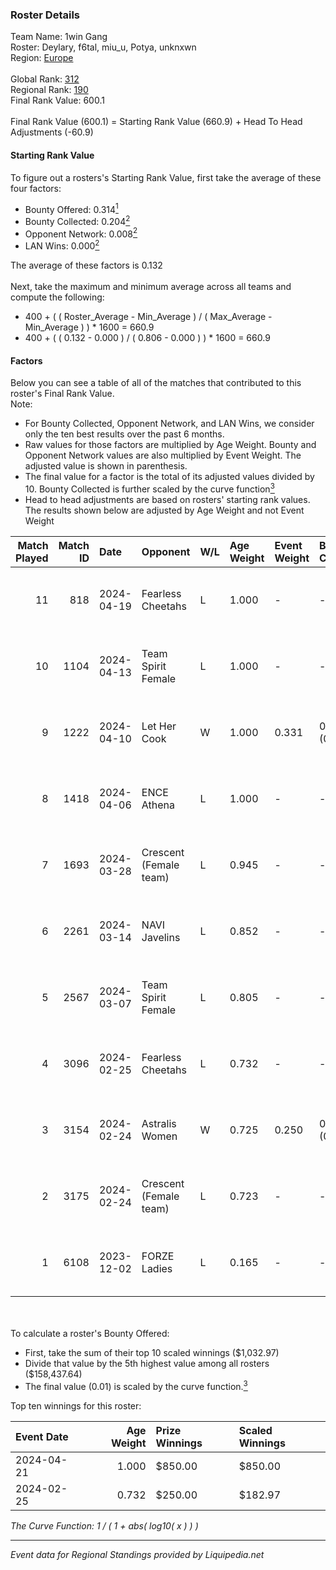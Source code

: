 ### Roster Details<br />
Team Name: 1win Gang<br />
Roster: Deylary, f6tal, miu_u, Potya, unknxwn<br />
Region: [Europe]( ../standings_europe.md)<br />
<br />
Global Rank: [312](../standings_global.md)<br />
Regional Rank: [190]( ../standings_europe.md)<br />
Final Rank Value:  600.1<br />
<br />
Final Rank Value (600.1) = Starting Rank Value (660.9) + Head To Head Adjustments (-60.9)<br />

#### Starting Rank Value<br />
To figure out a rosters's Starting Rank Value, first take the average of these four factors:<br />
- Bounty Offered: 0.314[<sup>1</sup>](#table2)
- Bounty Collected: 0.204[<sup>2</sup>](#table1)
- Opponent Network: 0.008[<sup>2</sup>](#table1)
- LAN Wins: 0.000[<sup>2</sup>](#table1)

The average of these factors is 0.132<br />
<br />
Next, take the maximum and minimum average across all teams and compute the following:<br />
- 400 + ( ( Roster_Average - Min_Average ) / ( Max_Average - Min_Average ) ) * 1600 = 660.9
- 400 + ( ( 0.132 - 0.000 ) / ( 0.806 - 0.000 ) ) * 1600 = 660.9


#### Factors<br />
Below you can see a table of all of the matches that contributed to this roster's Final Rank Value.<br />
Note:<br />

- For Bounty Collected, Opponent Network, and LAN Wins, we consider only the ten best results over the past 6 months.
- Raw values for those factors are multiplied by Age Weight. Bounty and Opponent Network values are also multiplied by Event Weight. The adjusted value is shown in parenthesis.
- The final value for a factor is the total of its adjusted values divided by 10. Bounty Collected is further scaled by the curve function[<sup>3</sup>](#curveFunction)
- Head to head adjustments are based on rosters' starting rank values. The results shown below are adjusted by Age Weight and not Event Weight
<span id="table1"></span><br />


| Match Played | Match ID | Date       | Opponent               | W/L | Age Weight | Event Weight | Bounty Collected | Opponent Network | LAN Wins      | H2H Adj. | Roster                                   |
| -: | -: | :- | :- | :- | :- | :- | :- | :- | :- | -: | :- |
|           11 |      818 | 2024-04-19 | Fearless Cheetahs      | L   | 1.000      | -            | -                | -                | -             |   -10.15 | Deylary, f6tal, miu_u, Potya, unknxwn    |
|           10 |     1104 | 2024-04-13 | Team Spirit Female     | L   | 1.000      | -            | -                | -                | -             |   -13.89 | Deylary, f6tal, miu_u, Potya, unknxwn    |
|            9 |     1222 | 2024-04-10 | Let Her Cook           | W   | 1.000      | 0.331        | 0.000 (0.000)    | 0.191 (0.063)    | false (0.000) |    15.04 | Deylary, f6tal, miu_u, Potya, unknxwn    |
|            8 |     1418 | 2024-04-06 | ENCE Athena            | L   | 1.000      | -            | -                | -                | -             |   -12.35 | Deylary, f6tal, miu_u, Potya, unknxwn    |
|            7 |     1693 | 2024-03-28 | Crescent (Female team) | L   | 0.945      | -            | -                | -                | -             |   -12.03 | Deylary, f6tal, miu_u, Potya, unknxwn    |
|            6 |     2261 | 2024-03-14 | NAVI Javelins          | L   | 0.852      | -            | -                | -                | -             |    -5.42 | Deylary, f6tal, miu_u, Potya, unknxwn    |
|            5 |     2567 | 2024-03-07 | Team Spirit Female     | L   | 0.805      | -            | -                | -                | -             |   -10.91 | Deylary, f6tal, miu_u, Potya, unknxwn    |
|            4 |     3096 | 2024-02-25 | Fearless Cheetahs      | L   | 0.732      | -            | -                | -                | -             |    -9.92 | Deylary, f6tal, miu_u, Potya, unknxwn    |
|            3 |     3154 | 2024-02-24 | Astralis Women         | W   | 0.725      | 0.250        | 0.007 (0.001)    | 0.101 (0.018)    | false (0.000) |    11.25 | Deylary, f6tal, miu_u, Potya, unknxwn    |
|            2 |     3175 | 2024-02-24 | Crescent (Female team) | L   | 0.723      | -            | -                | -                | -             |    -9.77 | Deylary, f6tal, miu_u, Potya, unknxwn    |
|            1 |     6108 | 2023-12-02 | FORZE Ladies           | L   | 0.165      | -            | -                | -                | -             |    -2.70 | aimamama, Deylary, IRBITka, miu_u, Potya |

<br />
<span id="table2"></span><br />
To calculate a roster's Bounty Offered:<br />

- First, take the sum of their top 10 scaled winnings ($1,032.97)
- Divide that value by the 5th highest value among all rosters ($158,437.64)
- The final value (0.01) is scaled by the curve function.[<sup>3</sup>](#curveFunction)

Top ten winnings for this roster:<br />

| Event Date | Age Weight | Prize Winnings | Scaled Winnings |
| :- | -: | :- | :- |
| 2024-04-21 |      1.000 | $850.00        | $850.00         |
| 2024-02-25 |      0.732 | $250.00        | $182.97         |


<span id="curveFunction"></span>_The Curve Function: 1 / ( 1 + abs( log10( x ) ) )_<br />

---
_Event data for Regional Standings provided by Liquipedia.net_<br />
